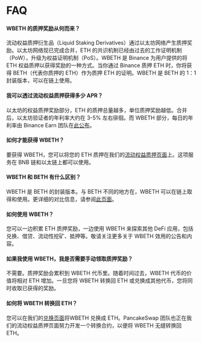 # FAQ

#### WBETH 的质押奖励从何而来？&#x20;

流动权益质押衍生品（Liquid Staking Derivatives）通过以太坊网络产生质押奖励。以太坊网络现已完成合并，ETH 的共识机制已经由过去的工作证明机制（PoW），升级为权益证明机制（PoS）。WBETH 是 Binance 为用户提供的将 ETH 权益质押以获得奖励的一种方式。当你通过 Binance 质押 ETH 时，你将获得 BETH（代表你质押的 ETH）作为质押 ETH 的证明。WBETH 是 BETH 的 1：1 封装版本，可以在链上使用。&#x20;

#### 我可以透过流动权益质押获得多少 APR？&#x20;

以太坊的权益质押奖励部分，ETH 的质押总量越多，单位质押奖励越低。合并后，以太坊验证者的年利率大约在 3-5% 左右徘徊。而 WBETH 部分，每日的年利率由 Binance Earn 团队在[此公布](https://www.binance.com/en/eth2)。&#x20;

#### 如何才能获得 WBETH？&#x20;

要获得 WBETH，您可以将您的 ETH 质押在我们的[流动权益质押页面](https://pancakeswap.finance/liquid-staking)上。这项服务在 BNB 链和以太链上都可以使用。&#x20;

#### WBETH 和 BETH 有什么区别？&#x20;

WBETH 是 BETH 的封装版本。与 BETH 不同的地方在，WBETH 可以在链上取得和使用。更详细的对比信息，请参阅[此页面](https://www.binance.com/en/support/announcement/binance-introduces-wrapped-beacon-eth-wbeth-on-eth-staking-a1197f34d832445db41654ad01f56b4d)。&#x20;

#### 如何使用 WBETH？&#x20;

您可以一边积累 ETH 质押奖励，一边使用 WBETH 来探索其他 DeFi 应用，包括兑换、借贷、流动性挖矿、抵押等。敬请关注更多关于 WBETH 效用的公告和内容。&#x20;

#### 如果我使用 WBETH，我是否需要手动领取质押奖励？&#x20;

不需要。质押奖励会累积到 WBETH 代币里。随着时间过去，WBETH 代币的价值将相对 ETH 增加。一旦您将 WBETH 转换回 ETH 或兑换成其他代币，您将同时收取已获得的奖励。&#x20;

#### 如何将 WBETH 转换回 ETH？&#x20;

您可以在我们的[兑换页面](https://pancakeswap.finance/swap?inputCurrency=0xa2E3356610840701BDf5611a53974510Ae27E2e1\&outputCurrency=0x2170Ed0880ac9A755fd29B2688956BD959F933F8)将WBETH 兑换成 ETH。PancakeSwap 团队也正在我们的流动权益质押页面努力开发一个转换合约，以便将 WBETH 无缝转换回 ETH。
